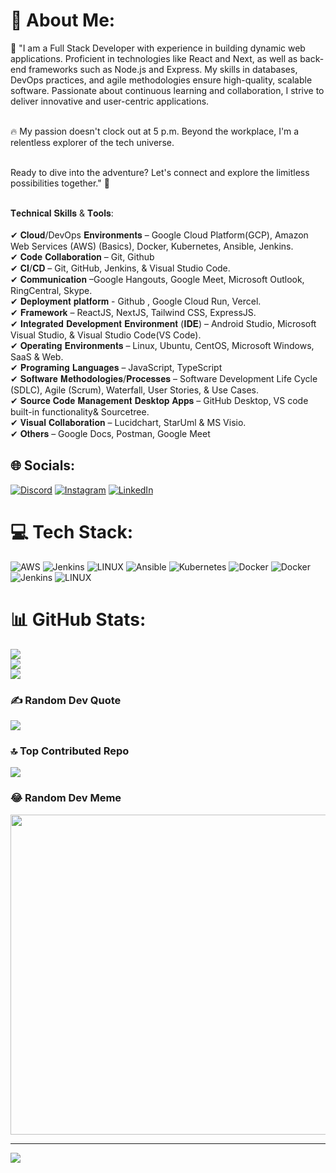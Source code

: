 # 💫 About Me:
🚀 "I am a Full Stack Developer with experience in building dynamic web applications. Proficient in technologies like React and Next, as well as back-end frameworks such as Node.js and Express. My skills in databases, DevOps practices, and agile methodologies ensure high-quality, scalable software. Passionate about continuous learning and collaboration, I strive to deliver innovative and user-centric applications.<br><br>

🔥 My passion doesn't clock out at 5 p.m. Beyond the workplace, I'm a relentless explorer of the tech universe.<br><br>

Ready to dive into the adventure? Let's connect and explore the limitless possibilities together." 🌌<br><br>

𝐓𝐞𝐜𝐡𝐧𝐢𝐜𝐚𝐥 𝐒𝐤𝐢𝐥𝐥𝐬 & 𝐓𝐨𝐨𝐥𝐬:<br><br>
✔ 𝐂𝐥𝐨𝐮𝐝/DevOps 𝐄𝐧𝐯𝐢𝐫𝐨𝐧𝐦𝐞𝐧𝐭𝐬 – Google Cloud Platform(GCP), Amazon Web Services (AWS) (Basics), Docker, Kubernetes, Ansible, Jenkins.<br>
✔ 𝐂𝐨𝐝𝐞 𝐂𝐨𝐥𝐥𝐚𝐛𝐨𝐫𝐚𝐭𝐢𝐨𝐧 – Git, Github<br>
✔ 𝐂𝐈/𝐂𝐃 – Git, GitHub, Jenkins, & Visual Studio Code.<br>
✔ 𝐂𝐨𝐦𝐦𝐮𝐧𝐢𝐜𝐚𝐭𝐢𝐨𝐧 –Google Hangouts, Google Meet, Microsoft Outlook, RingCentral, Skype.<br>
✔ 𝐃𝐞𝐩𝐥𝐨𝐲𝐦𝐞𝐧𝐭 𝐩𝐥𝐚𝐭𝐟𝐨𝐫𝐦 - Github , Google Cloud Run, Vercel.<br>
✔ 𝐅𝐫𝐚𝐦𝐞𝐰𝐨𝐫𝐤 – ReactJS, NextJS, Tailwind CSS, ExpressJS.<br>
✔ 𝐈𝐧𝐭𝐞𝐠𝐫𝐚𝐭𝐞𝐝 𝐃𝐞𝐯𝐞𝐥𝐨𝐩𝐦𝐞𝐧𝐭 𝐄𝐧𝐯𝐢𝐫𝐨𝐧𝐦𝐞𝐧𝐭 (𝐈𝐃𝐄) – Android Studio, Microsoft Visual Studio, & Visual Studio Code(VS Code).<br>
✔ 𝐎𝐩𝐞𝐫𝐚𝐭𝐢𝐧𝐠 𝐄𝐧𝐯𝐢𝐫𝐨𝐧𝐦𝐞𝐧𝐭𝐬 – Linux, Ubuntu, CentOS, Microsoft Windows, SaaS & Web.<br>
✔ 𝐏𝐫𝐨𝐠𝐫𝐚𝐦𝐢𝐧𝐠 𝐋𝐚𝐧𝐠𝐮𝐚𝐠𝐞𝐬 – JavaScript, TypeScript<br>
✔ 𝐒𝐨𝐟𝐭𝐰𝐚𝐫𝐞 𝐌𝐞𝐭𝐡𝐨𝐝𝐨𝐥𝐨𝐠𝐢𝐞𝐬/𝐏𝐫𝐨𝐜𝐞𝐬𝐬𝐞𝐬 – Software Development Life Cycle (SDLC), Agile (Scrum), Waterfall, User Stories, & Use Cases.<br>
✔ 𝐒𝐨𝐮𝐫𝐜𝐞 𝐂𝐨𝐝𝐞 𝐌𝐚𝐧𝐚𝐠𝐞𝐦𝐞𝐧𝐭 𝐃𝐞𝐬𝐤𝐭𝐨𝐩 𝐀𝐩𝐩𝐬 – GitHub Desktop, VS code built-in functionality& Sourcetree.<br>
✔ 𝐕𝐢𝐬𝐮𝐚𝐥 𝐂𝐨𝐥𝐥𝐚𝐛𝐨𝐫𝐚𝐭𝐢𝐨𝐧 – Lucidchart, StarUml & MS Visio.<br>
✔ 𝐎𝐭𝐡𝐞𝐫𝐬 – Google Docs, Postman, Google Meet<br>


## 🌐 Socials:
[![Discord](https://img.shields.io/badge/Discord-%237289DA.svg?logo=discord&logoColor=white)](https://discord.gg/inam0870) [![Instagram](https://img.shields.io/badge/Instagram-%23E4405F.svg?logo=Instagram&logoColor=white)](https://instagram.com/inam.u53) [![LinkedIn](https://img.shields.io/badge/LinkedIn-%230077B5.svg?logo=linkedin&logoColor=white)](https://linkedin.com/in/inam-ul-haq-442b1524b) 

# 💻 Tech Stack:
![AWS](https://img.shields.io/badge/AWS-%23FF9900.svg?style=for-the-badge&logo=amazon-aws&logoColor=white) ![Jenkins](https://img.shields.io/badge/jenkins-%232C5263.svg?style=for-the-badge&logo=jenkins&logoColor=white) ![LINUX](https://img.shields.io/badge/Linux-FCC624?style=for-the-badge&logo=linux&logoColor=black) ![Ansible](https://img.shields.io/badge/ansible-%231A1918.svg?style=for-the-badge&logo=ansible&logoColor=white) ![Kubernetes](https://img.shields.io/badge/kubernetes-%23326ce5.svg?style=for-the-badge&logo=kubernetes&logoColor=white) ![Docker](https://img.shields.io/badge/docker-%230db7ed.svg?style=for-the-badge&logo=docker&logoColor=white) ![Docker](https://img.shields.io/badge/docker-%230db7ed.svg?style=for-the-badge&logo=docker&logoColor=white) ![Jenkins](https://img.shields.io/badge/jenkins-%232C5263.svg?style=for-the-badge&logo=jenkins&logoColor=white) ![LINUX](https://img.shields.io/badge/Linux-FCC624?style=for-the-badge&logo=linux&logoColor=black)
# 📊 GitHub Stats:
![](https://github-readme-stats.vercel.app/api?username=inam101001&theme=swift&hide_border=false&include_all_commits=true&count_private=true)<br/>
![](https://github-readme-streak-stats.herokuapp.com/?user=inam101001&theme=swift&hide_border=false)<br/>
![](https://github-readme-stats.vercel.app/api/top-langs/?username=inam101001&theme=swift&hide_border=false&include_all_commits=true&count_private=true&layout=compact)

### ✍️ Random Dev Quote
![](https://quotes-github-readme.vercel.app/api?type=horizontal&theme=radical)

### 🔝 Top Contributed Repo
![](https://github-contributor-stats.vercel.app/api?username=inam101001&limit=5&theme=dark&combine_all_yearly_contributions=true)

### 😂 Random Dev Meme
<img src="https://rm.up.railway.app/" width="512px"/>

---
[![](https://visitcount.itsvg.in/api?id=inam101001&icon=0&color=0)](https://visitcount.itsvg.in)




<!-- Proudly created with GPRM ( https://gprm.itsvg.in ) -->
